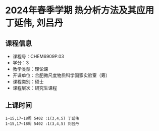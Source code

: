 # 2024年春季学期 热分析方法及其应用 丁延伟, 刘吕丹






## 课程信息

- 课程号：CHEM6909P.03
- 学分：3
- 教学类型：理论课
- 开课单位：合肥微尺度物质科学国家实验室（筹）
- 课程类别：硕士
- 课程层次：研究生课程

## 上课时间

```
1~15,17~18周 5402 :1(3,4,5) 丁延伟
1~15,17~18周 5402 :1(3,4,5) 刘吕丹
```

